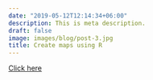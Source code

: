```yaml
---
date: "2019-05-12T12:14:34+06:00"
description: This is meta description.
draft: false
image: images/blog/post-3.jpg
title: Create maps using R
---
```


[Click here](https://srkcolombo.netlify.app/#1)